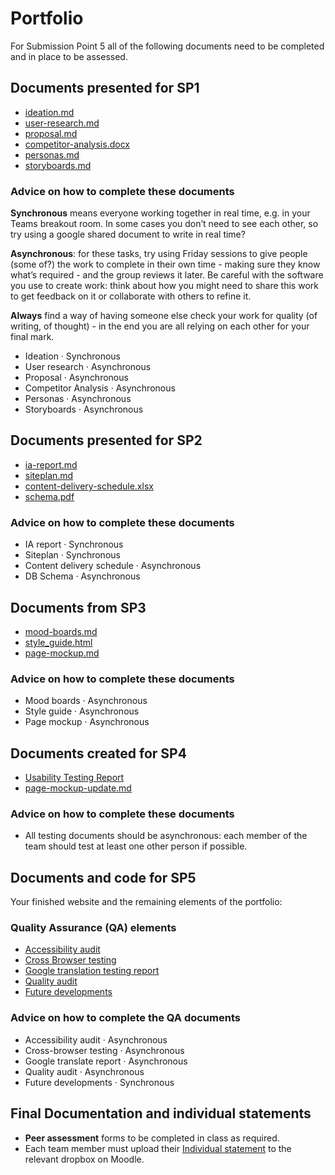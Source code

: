 # Portfolio

For Submission Point 5 all of the following documents need to be completed and in place to be assessed.

## Documents presented for SP1

- [ideation.md](1_User_and_Competitor_Research/ideation.md)
- [user-research.md](1_User_and_Competitor_Research/user-research.md)
- [proposal.md](1_User_and_Competitor_Research/proposal.md)
- [competitor-analysis.docx](1_User_and_Competitor_Research/competitor-analysis.docx)
- [personas.md](1_User_and_Competitor_Research/personas.md)
- [storyboards.md](1_User_and_Competitor_Research/storyboards.md)

### Advice on how to complete these documents

**Synchronous** means everyone working together in real time, e.g. in your Teams breakout room. In some cases you don’t need to see each other, so try using a google shared document to write in real time?

**Asynchronous**: for these tasks, try using Friday sessions to give people (some of?) the work to complete in their own time - making sure they know what’s required - and the group reviews it later. Be careful with the software you use to create work: think about how you might need to share this work to get feedback on it or collaborate with others to refine it.

**Always** find a way of having someone else check your work for quality (of writing, of thought) - in the end you are all relying on each other for your final mark.

- Ideation · Synchronous
- User research · Asynchronous
- Proposal · Asynchronous
- Competitor Analysis · Asynchronous
- Personas · Asynchronous
- Storyboards · Asynchronous

## Documents presented for SP2

- [ia-report.md](2_IA_and_Content_Strategy/ia-report.md)
- [siteplan.md](2_IA_and_Content_Strategy/siteplan.md)
- [content-delivery-schedule.xlsx](2_IA_and_Content_Strategy/content-delivery-schedule.xlsx)
- [schema.pdf](2_IA_and_Content_Strategy/schema.pdf)

### Advice on how to complete these documents

- IA report · Synchronous
- Siteplan · Synchronous
- Content delivery schedule · Asynchronous
- DB Schema · Asynchronous

## Documents from SP3

- [mood-boards.md](3_Design_&_Prototyping/mood-boards.md)
- [style_guide.html](3_Design_&_Prototyping/styleguide/style_guide.html)
- [page-mockup.md](3_Design_&_Prototyping/page-mockup.md)

### Advice on how to complete these documents

- Mood boards · Asynchronous
- Style guide · Asynchronous
- Page mockup · Asynchronous

## Documents created for SP4

- [Usability Testing Report](4_Usability_Testing/usability_testing_report.md)
- [page-mockup-update.md](4_Usability_Testing/page-mockup-update.md)

### Advice on how to complete these documents

- All testing documents should be asynchronous: each member of the team should test at least one other person if possible.

## Documents and code for SP5

Your finished website and the remaining elements of the portfolio:

### Quality Assurance (QA) elements

- [Accessibility audit](5_QA_and_The_Guide/accessibility.pdf)
- [Cross Browser testing](5_QA_and_The_Guide/browser_testing.md)
- [Google translation testing report](5_QA_and_The_Guide/internationalisation.md)
- [Quality audit](5_QA_and_The_Guide/quality_audit.md)
- [Future developments](5_QA_and_The_Guide/future.md)

### Advice on how to complete the QA documents

- Accessibility audit · Asynchronous
- Cross-browser testing · Asynchronous
- Google translate report · Asynchronous
- Quality audit · Asynchronous
- Future developments · Synchronous

## Final Documentation and individual statements

- **Peer assessment** forms to be completed in class as required.
- Each team member must upload their [Individual statement](5_QA_and_The_Guide/individual_statement.docx) to the relevant dropbox on Moodle.
